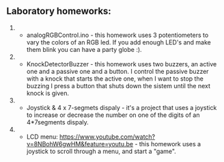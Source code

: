 ## Laboratory homeworks:

1. * analogRGBControl.ino - this homework uses 3 potentiometers to vary the colors of an RGB led. If you add enough LED's and make them blink you can have a party globe :).
2. * KnockDetectorBuzzer - this homework uses two buzzers, an active one and a passive one and a button. I control the passive buzzer with a knock that starts the active one, when I want to stop the buzzing I press a button that shuts down the sistem until the next knock is given.
3. * Joystick & 4 x 7-segmets dispaly - it's a project that uses a joystick to increase or decrease the number on one of the digits of an 4*7segments dispaly.
4. * LCD menu: https://www.youtube.com/watch?v=8NBohW6gwHM&feature=youtu.be - this homework uses a joystick to scroll through a menu, and start a "game".
